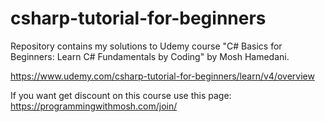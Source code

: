 # csharp-tutorial-for-beginners
Repository contains my solutions to Udemy course "C# Basics for Beginners: Learn C# Fundamentals by Coding" by Mosh Hamedani.

https://www.udemy.com/csharp-tutorial-for-beginners/learn/v4/overview

If you want get discount on this course use this page: https://programmingwithmosh.com/join/
